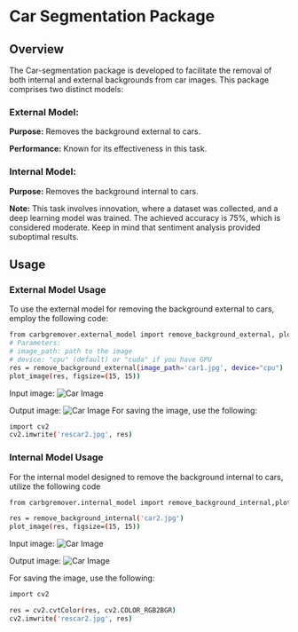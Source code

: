 # Car Segmentation Package

## Overview
The Car-segmentation package is developed to facilitate the removal of both internal and external backgrounds from car images. This package comprises two distinct models:

### External Model:

**Purpose:** Removes the background external to cars.

**Performance:** Known for its effectiveness in this task.

### Internal Model:

**Purpose:** Removes the background internal to cars.

**Note:** This task involves innovation, where a dataset was collected, and a deep learning model was trained. The achieved accuracy is 75%, which is considered moderate. Keep in mind that sentiment analysis provided suboptimal results.

## Usage
### External Model Usage
To use the external model for removing the background external to cars, employ the following code:
```bash
from carbgremover.external_model import remove_background_external, plot_image
# Parameters:
# image_path: path to the image
# device: "cpu" (default) or "cuda" if you have GPU
res = remove_background_external(image_path='car1.jpg', device="cpu")
plot_image(res, figsize=(15, 15))

```
Input image:
![Car Image](https://raw.githubusercontent.com/nechba/SegmentCar/main/carbgremover/images/car1.jpg)


Output image:
![Car Image](https://raw.githubusercontent.com/nechba/SegmentCar/main/carbgremover/images/rescar1.jpg)
For saving the image, use the following:
```bash
import cv2
cv2.imwrite('rescar2.jpg', res)
```

### Internal Model Usage
For the internal model designed to remove the background internal to cars, utilize the following code
```bash
from carbgremover.internal_model import remove_background_internal,plot_image

res = remove_background_internal('car2.jpg')
plot_image(res, figsize=(15, 15))
```

Input image:
![Car Image](https://raw.githubusercontent.com/nechba/SegmentCar/main/carbgremover/images/car2.jpg)

Output image:
![Car Image](https://raw.githubusercontent.com/nechba/SegmentCar/main/carbgremover/images/rescar2.jpg)

For saving the image, use the following:
```bash
import cv2

res = cv2.cvtColor(res, cv2.COLOR_RGB2BGR)
cv2.imwrite('rescar2.jpg', res)
```